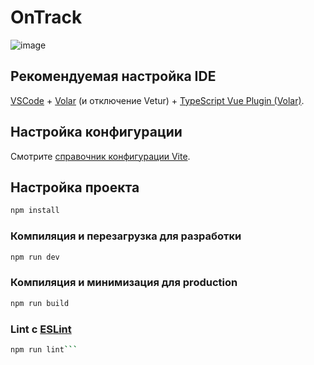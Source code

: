 # OnTrack

![image](https://github.com/BatyrbekWebDev/OnTrack/assets/43727077/0634e337-3a7e-4096-80d4-5f6084e125b5)


## Рекомендуемая настройка IDE

[VSCode](https://code.visualstudio.com/) + [Volar](https://marketplace.visualstudio.com/items?itemName=Vue.volar) (и отключение Vetur) + [TypeScript Vue Plugin (Volar)](https://marketplace.visualstudio.com/items?itemName=Vue.vscode-typescript-vue-plugin).

## Настройка конфигурации

Смотрите [справочник конфигурации Vite](https://vitejs.dev/config/).

## Настройка проекта

```sh
npm install
```

### Компиляция и перезагрузка для разработки

```sh
npm run dev
```

### Компиляция и минимизация для production

```sh
npm run build
```

### Lint с [ESLint](https://eslint.org/)

```sh
npm run lint``` 
